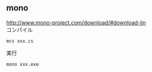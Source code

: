## mono
http://www.mono-project.com/download/#download-lin  
コンパイル
```
mcs xxx.cs
```
実行
```
mono xxx.exe
```
